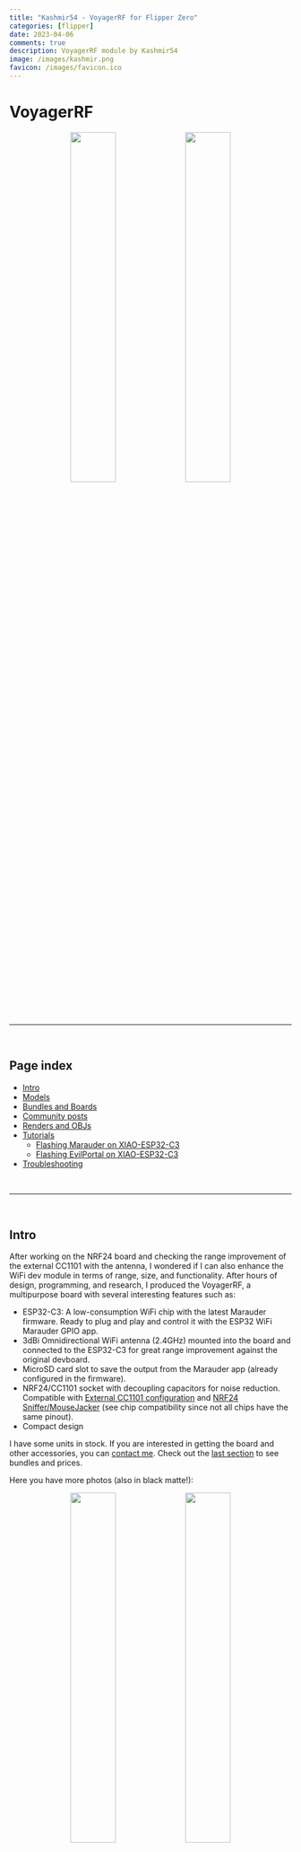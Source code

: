 ```yaml
---
title: "Kashmir54 - VoyagerRF for Flipper Zero"
categories: [flipper]
date: 2023-04-06
comments: true
description: VoyagerRF module by Kashmir54
image: /images/kashmir.png
favicon: /images/favicon.ico
---
```


# VoyagerRF

<div display="grid" align="center">
  <img src="/images/flipper/voyager_white_1.jpg" width="40%"/>
  <img src="/images/flipper/voyager_white_2.jpg" width="40%"/>
</div>

<br>

---

<br>

## Page index

- [Intro](#intro)
- [Models](#models)
- [Bundles and Boards](#bundles-and-boards)
- [Community posts](#community-posts)
- [Renders and OBJs](#renders-objs-and-3d-cases)
- [Tutorials](#tutorials)
  - [Flashing Marauder on XIAO-ESP32-C3](#flashing-marauder-on-xiao-esp32-c3)
  - [Flashing EvilPortal on XIAO-ESP32-C3](#flashing-evilportal-on-xiao-esp32-c3)
- [Troubleshooting](#troubleshooting)


<br>

---

<br>


## Intro

After working on the NRF24 board and checking the range improvement of the external CC1101 with the antenna, I wondered if I can also enhance the WiFi dev module in terms of range, size, and functionality. After hours of design, programming, and research, I produced the VoyagerRF, a multipurpose board with several interesting features such as:

- ESP32-C3: A low-consumption WiFi chip with the latest Marauder firmware. Ready to plug and play and control it with the ESP32 WiFi Marauder GPIO app.
- 3dBi Omnidirectional WiFi antenna (2.4GHz) mounted into the board and connected to the ESP32-C3 for great range improvement against the original devboard.
- MicroSD card slot to save the output from the Marauder app (already configured in the firmware).
- NRF24/CC1101 socket with decoupling capacitors for noise reduction. Compatible with [External CC1101 configuration](https://github.com/quen0n/flipperzero-ext-cc1101) and [NRF24 Sniffer/MouseJacker](https://github.com/UberGuidoZ/Flipper/blob/main/GPIO/ReadMe.md#nrf24l01--mousejack-pinout---8-pin) (see chip compatibility since not all chips have the same pinout).
- Compact design 

I have some units in stock. If you are interested in getting the board and other accessories, you can [contact me](mailto:kashmir_54@hotmail.com). Check out the [last section](#bundles-and-boards) to see bundles and prices.

Here you have more photos (also in black matte!):

<div display="grid" align="center">
  <img src="/images/flipper/voyager_white_5.jpg" width="40%"/>
  <img src="/images/flipper/voyager_black_0.jpg" width="40%"/>
</div>

<br>

---

<br>

## Models

Currently, I am building two models. The first one (normal) is focused on capabilities and range, and it includes an SMA connector to attach a 2.4GHz antenna. This increases the range significantly against the original dev board and any other PCB antennas. 
The second one (mini) is focused on portability and features a flat antenna in the back connected to the ESP32C3. This increases substantially the range in comparison to the original dev board, which makes it an interesting option. Here you have some pictures for the mini board:

<div display="grid" align="center">
  <img src="/images/flipper/voyagermini_black.jpg" width="40%"/>
  <img src="/images/flipper/voyagermini_black_back.jpg" width="40%"/>
</div>

<br>

---

<br>

# Bundles and Boards

## VoyagerRF Complete Pack / 70€

Available in black or white. Antennas can be black or white, as you prefer.

Includes:

- VoyagerRF board with Marauder Firmware preinstalled (v0.10.7)
- SMA Connector for ESP32C3 solvered into the PCB
- 3dBi Omni Antenna (2.4GHz)
- 3dBi Helical Antenna (433Mhz) 
- CC1101 module
- NRF24 module

<div display="grid" align="center">
  <img src="/images/flipper/models/white_3.jpg" width="40%"/>
  <img src="/images/flipper/models/black_3.jpg" width="40%"/>
</div>

<br>

## VoyagerRF mini Complete Pack / 65€

Available in black or white. Antennas can be black or white, as you prefer. 

Includes:

- VoyagerRF board with Marauder Firmware preinstalled (v0.10.7)
- Flat WiFi antenna
- 3dBi Omni Antenna (2.4GHz)
- 3dBi Helical Antenna (433Mhz) 
- CC1101 module
- NRF24 module

<div display="grid" align="center">
  <img src="/images/flipper/models/mini_white_pack_0.jpg" width="40%"/>
  <img src="/images/flipper/models/mini_black_pack_0.jpg" width="40%"/>
</div>

<br>

## VoyagerRF / 45€

Available in black or white. The antenna can be black or white, as you prefer.

Includes:

- VoyagerRF board with Marauder Firmware preinstalled (v0.10.7)
- SMA Connector for ESP32C3 solvered into the PCB
- 3dBi Omni Antenna (2.4GHz)

<div display="grid" align="center">
  <img src="/images/flipper/voyager_white_2.jpg" width="40%"/>
  <img src="/images/flipper/voyager_black_0.jpg" width="40%"/>
</div>

<br>

## VoyagerRF mini / 40€

Available in black or white. The antenna can be black or white, as you prefer.

Includes:

- VoyagerRF board with Marauder Firmware preinstalled (v0.10.7)
- Flat WiFi antenna

<div display="grid" align="center">
  <img src="/images/flipper/voyagermini_white_0.jpg" width="40%"/>
  <img src="/images/flipper/voyagermini_black.jpg" width="40%"/>
</div>

<br>

---

<br>


# Community posts

Thanks for sharing the VoyagerRF over the internet! This little project got some awesome backers posting on reddit about it, go check them out!

- [Original post](https://www.reddit.com/r/flipperzero/comments/12hfs8t/voyagerrf_a_multipurpose_gpio_board_based_on/)

- [Post by u/Cyber-bros](https://www.reddit.com/r/flipperzero/comments/1375tcj/which_color_would_you_get_white_or_black/)

- [Post by u/Deauther94](https://www.reddit.com/r/flipperzero/comments/12r7ub1/got_a_upgrade/)


<div display="grid" align="center">
  <img src="/images/flipper/reddit/cyber.png" width="40%"/>
  <img src="/images/flipper/reddit/deauth.png" width="40%"/>
</div>


<br>

---

<br>

## Renders, objs and 3D cases.

Many people asked me for the 3D model of the board to start creating some cases, I have uploaded the file and you can download the obj [here](https://kashmir54.github.io/assets/files/OBJ_PCB_VoyagerRF_v0.1.zip). 

Currently I don't have a 3D case design, if you create a 3D case, bear in mind the cable for the back antenna and the antenna itself! Also I will be grateful if you could share the 3D model with me or upload it to any of the free platforms (thingiverse or similars), so others can enjoy it. I will place the link and author in this blog.

- [VoyagerRF ver 0.1](https://kashmir54.github.io/assets/files/OBJ_PCB_VoyagerRF_v0.1.zip)

<p align="center">
  <img src="/images/flipper/voyager_render_v0.png" width="80%"/>
</p>


<br>

---

<br>


# Tutorials

In this section you can find resource to explore further this little board.

- [Getting Started](#getting-started)
- [Flashing XIAO-ESP32-C3](#flashing-marauder-on-xiao-esp32-c3)
- [Flashing EvilPortal on XIAO-ESP32-C3](#flashing-evilportal-on-xiao-esp32-c3)

## Getting started

New tutorials comming on next updates!


## Flashing Marauder on Xiao-ESP32-C3

Are you looking to explore further with the ESP32-C3? Then, let me share with you the flashing process and the different steps needed to shape the Arduino IDE environment.

<div class="warning">

<b>WARNING:</b> If you are going to flash the VoyagerRF's ESP32 or connect its USBC to your computer or to a power source, make sure to unplug the VoyagerRF from your flipper in order to avoid malfunctions or data corruption on your Flipper's micro SD card.

</div>


**Step 1.** Install [Arduino IDE](https://www.arduino.cc/en/software).

**Step 2.** Download [latests ESP32 Marauder source code](https://github.com/justcallmekoko/ESP32Marauder/releases/latest) and extract the ZIP content in a folder:

<p align="center">
  <img src="/images/flipper/marauder_src.png" width="80%"/>
</p>

**Step 3.** Go to the folder you have extracted, over esp32_marauder and open esp32_marauder.ino with ArduinoIDE:

<div class="warning">

<b>ESP32Marauder-0.10.x > esp32_marauder > esp32_marauder.ino</b>

</div>

<p align="center">
  <img src="/images/flipper/open_ino.png" width="80%"/>
</p>

**Step 4.** Set up the libraries for Marauder:

We will install the firmware from the source code, therefore, we will need the libraries used in the Marauder. To do it, download the libraries as a zip as displayed in the following image:

<p align="center">
  <img src="/images/flipper/download.png" width="90%"/>
</p>

You gotta do it over all the following requirements:

- [lv_arduino](https://github.com/lvgl/lv_arduino)
- [LinkedList](https://github.com/ivanseidel/LinkedList)
- [TFT_eSPI](https://github.com/justcallmekoko/TFT_eSPI)
- [JPEGDecoder](https://github.com/Bodmer/JPEGDecoder)
- [NimBLE-Arduino](https://github.com/h2zero/NimBLE-Arduino)
- [Adafruit_NeoPixel](https://github.com/adafruit/Adafruit_NeoPixel)
- [ArduinoJson](https://github.com/bblanchon/ArduinoJson/archive/refs/tags/v6.18.2.zip)
- [SwitchLib](https://github.com/justcallmekoko/SwitchLib/archive/refs/tags/v1.1.1.zip)

Then to add the libraries go to the following menu and select the downloaded ZIPs one by one.

<p align="center">
  <img src="/images/flipper/add_lib.png" width="70%"/>
</p>

**Step 5.** Install _esp32 by Espressif Systems_ from the Boards Manager:

Currently, I found the ESP32 stable at version 2.0.9. Go to boards, search for esp32 and install version 2.0.9:

<p align="center">
  <img src="/images/flipper/esp32.png" width="50%"/>
</p>


**Step 6.** Modifying platform.txt for ESP32-C3 support:

As stated in the [ArduinoIDE setup instructions](https://github.com/justcallmekoko/ESP32Marauder/wiki/arduino-ide-setup#if-you-are-following-these-instructions-you-do-not-need-to-do-this), you have to modify the platform.txt. To do that, find the esp32 platform.txt on your system. It should be somewhere near this path:

<div class="warning">

<b>C:\Users\your_user\AppData\Local\Arduino15\packages\esp32\hardware\esp32\2.0.6\platform.txt</b>

</div>

Now, add **-w** to build.extra_flags.esp32c3 option:

```bash
build.extra_flags.esp32c3=-w -DARDUINO_USB_MODE=1 -DARDUINO_USB_CDC_ON_BOOT={build.cdc_on_boot} ...
```

And add **-zmuldefs** to compiler.c.elf.libs.esp32c3 option:

```bash
compiler.c.elf.libs.esp32c3=-zmuldefs -lesp_ringbuf -lefuse -lesp_ipc -ldriver -lesp_pm ...
```

Save and restart Arduino IDE (if open).

**Step 7.** Change Micro SD Card pin

In the configs.h, change the MARAUDER_FLIPPER SD_CS definition to pin 4, since the VoyagerRF board is designed to work with CS pin in that GPIO:

```c
// SD DEFINITIONS
#ifdef MARAUDER_V4
  #define SD_CS 12
#endif

#ifdef MARAUDER_V6
  #define SD_CS 12
#endif

#ifdef MARAUDER_KIT
  #define SD_CS 12
#endif

#ifdef MARAUDER_MINI
  #define SD_CS 4
#endif

#ifdef MARAUDER_FLIPPER
  #define SD_CS 4 // Change from 10 to 4 here
#endif

#ifdef ESP32_LDDB
  #define SD_CS 4
#endif
```

**Step 8.** Set the board (XIAO-ESP32-C3)

Connect your VoyagerRF board (remember to disconnect it from the Flipper). Go to the boards menu and select the proper model (XIAO-ESP32-C3):

<p align="center">
  <img src="/images/flipper/xiao_esp32_option.png" width="80%"/>
</p>

Go over port and select the board that poped up when connected (don't mind the fingerprint, it will be a little bit random):

<p align="center">
  <img src="/images/flipper/port.png" width="70%"/>
</p>

The rest of the options are as follow:

| Setting     | Value       |
| ----------- | ----------- |
| USB CDC On Boot (important)   | Disabled      |
| CPU Frequency         | 160MHz (WiFi) |
| Core Debug Level      | None          |
| Erase All Flash...    | Disabled      |
| Flash Frequency       | 80 MHz        |
| Flash Mode            | QIO           |
| Flash Size            | 4MB (32Mb)    |
| Partition Scheme      | Minimal SPIFFS|
| Upload Speed          | 921600        |


**Step 9.** Hit Compile and Upload and all should run correctly. You should have this output if all went smoothly:

<p align="center">
  <img src="/images/flipper/output.png" width="80%"/>
</p>


## Flashing EvilPortal on Xiao-ESP32-C3

Many people have requested a guide for flashing ESP32C3 with new trending app, [EvilPortal](https://github.com/bigbrodude6119/flipper-zero-evil-portal). Following these steps you will achieve it.

<div class="warning">

<b>NOTE:</b> This steps were valid on version 0.0.2. Tutorial could get old as the version evolve.

</div>

**Step 1.** Install [Arduino IDE](https://www.arduino.cc/en/software).


**Step 2.** Download [latests evilportal release](https://github.com/bigbrodude6119/flipper-zero-evil-portal/releases/latest) specifically, we will need EvilPortal.ino. You might want to download evil_portal_sd_folder.zip and unleashed-.evil_portal.fap.zip since you need them for seting up your Flipper:

<p align="center">
  <img src="/images/flipper/evilportal/evilportal_src.png" width="90%"/>
</p>


**Step 3.** Open EvilPortal.ino with ArduinoIDE:

<p align="center">
  <img src="/images/flipper/evilportal/open_ino_2.png" width="80%"/>
</p>


**Step 4.** Set up the libraries for EvilPortal:

We will install the firmware from the source code, therefore, we will need the libraries used in the EvilPortal. To do it, download the libraries as a zip as displayed in the following image:

<p align="center">
  <img src="/images/flipper/evilportal/lib.png" width="90%"/>
</p>

You gotta do it over all the following libraries:

- [AsyncTCP](https://github.com/me-no-dev/AsyncTCP)
- [ESPAsyncWebServer](https://github.com/me-no-dev/ESPAsyncWebServer)

Then to add the libraries go to the following menu and select the downloaded ZIPs one by one.

<p align="center">
  <img src="/images/flipper/evilportal/install_lib.png" width="70%"/>
</p>

<p align="center">
  <img src="/images/flipper/evilportal/add_lib.png" width="70%"/>
</p>

**Step 5.** Install _esp32 by Espressif Systems_ from the Boards Manager:

Currently, I found the ESP32 stable at version 2.0.9. Go to boards, search for esp32 and install version 2.0.9:

<p align="center">
  <img src="/images/flipper/esp32.png" width="50%"/>
</p>

**Step 6** Modify AsyncWebSocket.cpp:

There is a bug in the ESPAsyncWebServer library for the ESP32C3, mainteiner has not fixed it, so we have to do it manually. 

Go to the folder where the file is, it should be something like this one:

<div class="warning">

<b>NOTE:</b> C:\Users\youruser\Documents\Arduino\libraries\ESPAsyncWebServer-master\src

</div>

Then open the file and edit the following line:

<p align="center">
  <img src="/images/flipper/evilportal/edit.png" width="70%"/>
</p>

<p align="center">
  <img src="/images/flipper/evilportal/line.png" width="70%"/>
</p>

Replace it with the following typed return statement as shown in the following piece of code: _return IPAddress((uint32_t)0);_

```c
IPAddress AsyncWebSocketClient::remoteIP() {
    if(!_client) {
        return IPAddress((uint32_t)0);  //Before: return IPAddress(0U);
    }
    return _client->remoteIP();
}
```

Code and library wise you are all set, now move into board selection.


**Step 7** Set the board (XIAO-ESP32-C3)

Connect your VoyagerRF board (remember to disconnect it from the Flipper). Go to the boards menu and select the proper model (XIAO-ESP32-C3):

<p align="center">
  <img src="/images/flipper/evilportal/board.png" width="80%"/>
</p>

Go over port and select the board that poped up when connected (don't mind the fingerprint, it will be a little bit random):

<p align="center">
  <img src="/images/flipper/evilportal/port.png" width="70%"/>
</p>

The rest of the options are as follow:

| Setting     | Value       |
| ----------- | ----------- |
| USB CDC On Boot (important)   | Disabled      |
| CPU Frequency         | 160MHz (WiFi) |
| Core Debug Level      | None          |
| Erase All Flash...    | Disabled      |
| Flash Frequency       | 80 MHz        |
| Flash Mode            | QIO           |
| Flash Size            | 4MB (32Mb)    |
| Partition Scheme      | Minimal SPIFFS|
| Upload Speed          | 921600        |


If everything is successful, you should see the following messages:

<p align="center">
  <img src="/images/flipper/evilportal/ok.png" width="80%"/>
</p>

Now we can set up the rest of the environment.


**Step 8** Load APP (.fap) and set up data to your Flipper:

Connect your flipper, use the qFlipper app or other file explorer, then, get the unleashed-evil_portal.fap.zip we downloaded from the repo, unzip it, and drop it to the apps/gpio folder as shown in the image:

<p align="center">
  <img src="/images/flipper/evilportal/app.png" width="70%"/>
</p>

Do the same with the folder evil_portal_sd_folder.zip, unzip it, and drop the complete folder 

<p align="center">
  <img src="/images/flipper/evilportal/evil_folder.png" width="70%"/>
</p>

Within that folder you should have two files, ap.config.txt, where you have to place the AP name and the index.html, which is the page that is going to load when the Captive Portal is displayed in the phone.

And that's it, you are now able to plug the VoyagerRF and show up with the captive portal when clients connect. You can also save the logs to the flipper sd card with no issue:

<p align="center">
  <img src="/images/flipper/evilportal/set_up.jpg" width="80%"/>
</p>

We connect to the Wifi Network and the captive portal shows up:

<p align="center">
  <img src="/images/flipper/evilportal/captive_portal.jpg" width="80%"/>
</p>

Inseting the credentials and saving them to the log file:

<p align="center">
  <img src="/images/flipper/evilportal/logs.png" width="50%"/>
</p>


# Troubleshooting

- If the compilation output errors with duplicates variables and headers:

Check that the changes on platform.txt are correct and that you have restarted Arduino IDE.

- I'm connecting the module to the Flipper, but commands are not displaying anything:

Go to Tools > USB CDC On Boot and set "Disable" so the connection is set on the TX/RX ports instead of the USBC connector in the XIAO-ESP32-C3

- I hit **scan** or other commands in ESP32 Wifi Marauder Companion and I get no output or I get a "Press BACK to send stopscan":

  - If you are using the VoyagerRF **WITH** the Micro SD card connected:
    
    This happens usually on Flipper's RogueMaster firmware. Go to GPIO and set _5V on GPIO_ to **ON**.

  - If you are using the VoyagerRF **WITHOUT** the Micro SD card connected:
    
    There is a bug on the Marauder v0.10.4 firmware or companion app. If there is no SD card connected, when booting (entering the ESP32 WiFi Marauder app), the ESP32 will be bugged, you can hit the reset button while being in the app and you can use the module as normal. Everytime you get into the app with no Micro SD card connected to the VoyagerRF, you will have to hit the reset button. I'm trying to work this out.

<p align="center">
  <img src="/images/flipper/reset_button.png" width="60%"/>
</p>

- The SD card is connected and no pcaps are being saved:

Check the configs.h and make sure that only #define MARAUDER_FLIPPER is uncommented and that you have changed the #define SD_CS 4 as previously described.

Connect the SD card before entering the ESP32 WiFi Marauder app.


- Please, if you have other issues, please, contact me on my email.

